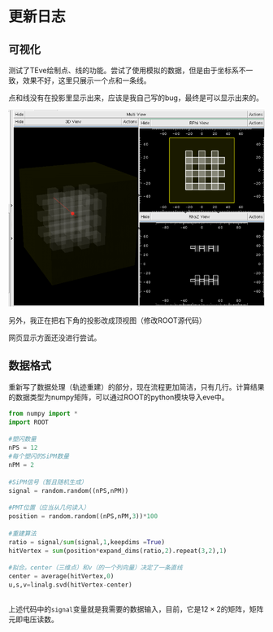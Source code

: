 # 更新日志

## 可视化
测试了TEve绘制点、线的功能。尝试了使用模拟的数据，但是由于坐标系不一致，效果不好，这里只展示一个点和一条线。

点和线没有在投影里显示出来，应该是我自己写的bug，最终是可以显示出来的。

![avatar](pic\200802_1.png)

另外，我正在把右下角的投影改成顶视图（修改ROOT源代码）

网页显示方面还没进行尝试。

## 数据格式
重新写了数据处理（轨迹重建）的部分，现在流程更加简洁，只有几行。计算结果的数据类型为numpy矩阵，可以通过ROOT的python模块导入eve中。
```python
from numpy import *
import ROOT

#塑闪数量
nPS = 12
#每个塑闪的SiPM数量
nPM = 2

#SiPM信号（暂且随机生成）
signal = random.random((nPS,nPM))

#PMT位置（应当从几何读入）
position = random.random((nPS,nPM,3))*100

#重建算法
ratio = signal/sum(signal,1,keepdims =True)
hitVertex = sum(position*expand_dims(ratio,2).repeat(3,2),1)

#拟合。center（三维点）和v（的一个列向量）决定了一条直线
center = average(hitVertex,0)
u,s,v=linalg.svd(hitVertex-center)

```

## 

上述代码中的```signal```变量就是我需要的数据输入，目前，它是$12\times 2$的矩阵，矩阵元即电压读数。












